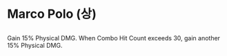 # Marco Polo (상)

##

Gain 15% Physical DMG. When Combo Hit Count exceeds 30, gain another 15% Physical DMG.
